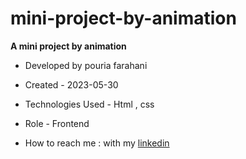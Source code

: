 # mini-project-by-animation

**A mini project by animation**

- Developed by pouria farahani

- Created - 2023-05-30

- Technologies Used - Html , css 

- Role - Frontend

- How to reach me : with my [linkedin](https://www.linkedin.com/in/mahlasaburi/)
